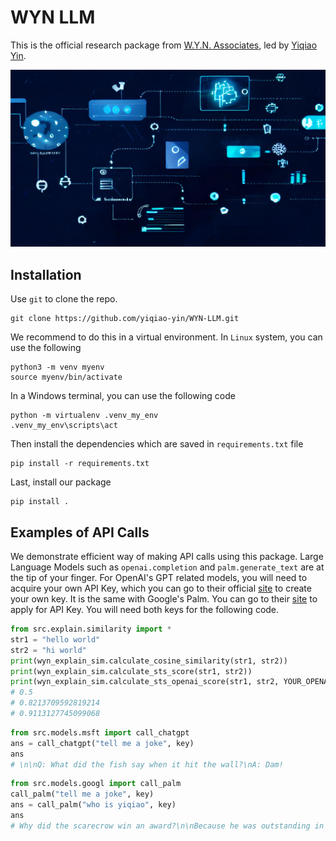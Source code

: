 # WYN LLM

This is the official research package from [W.Y.N. Associates](https://wyn-associates.com/), led by [Yiqiao Yin](https://www.y-yin.io/).

![main](./docs/main.jpg)


## Installation

Use `git` to clone the repo. 

```git
git clone https://github.com/yiqiao-yin/WYN-LLM.git
```

We recommend to do this in a virtual environment. In `Linux` system, you can use the following

```git
python3 -m venv myenv
source myenv/bin/activate
```

In a Windows terminal, you can use the following code

```git
python -m virtualenv .venv_my_env
.venv_my_env\scripts\act
```

Then install the dependencies which are saved in `requirements.txt` file

```git
pip install -r requirements.txt
```

Last, install our package

```git
pip install .
```

## Examples of API Calls

We demonstrate efficient way of making API calls using this package. Large Language Models such as `openai.completion` and `palm.generate_text` are at the tip of your finger. For OpenAI's GPT related models, you will need to acquire your own API Key, which you can go to their official [site](https://platform.openai.com/) to create your own key. It is the same with Google's Palm. You can go to their [site](https://developers.generativeai.google/tutorials/setup) to apply for API Key. You will need both keys for the following code. 

```py
from src.explain.similarity import *
str1 = "hello world"
str2 = "hi world"
print(wyn_explain_sim.calculate_cosine_similarity(str1, str2))
print(wyn_explain_sim.calculate_sts_score(str1, str2))
print(wyn_explain_sim.calculate_sts_openai_score(str1, str2, YOUR_OPENAI_API_KEY))
# 0.5
# 0.8213709592819214
# 0.9113127745099068
```

```py
from src.models.msft import call_chatgpt
ans = call_chatgpt("tell me a joke", key)
ans
# \n\nQ: What did the fish say when it hit the wall?\nA: Dam!
```

```py
from src.models.googl import call_palm
call_palm("tell me a joke", key)
ans = call_palm("who is yiqiao", key)
ans
# Why did the scarecrow win an award?\n\nBecause he was outstanding in his field!
```